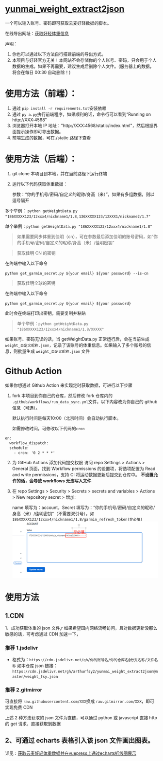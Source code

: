 # [yunmai_weight_extract2json](https://github.com/arthurfsy2/yunmai_weight_extract2json/tree/main)

一个可以输入账号、密码即可获取云麦好轻数据的脚本。

在线导出网址：[获取好轻体重信息](https://haoqing.4a1801.life/static/index.html)

声明：

1. 你也可以通过以下方法自行搭建前端的导出方式。
2. 本项目与好轻官方无关！本网站不会存储你的个人账号、密码，只会用于个人数据的生成。如果不再需要，建议生成后删除个人文件。(服务器上的数据，将会在每日 00:30 自动删除！)

# 使用方法（前端）：

1. 通过 `pip install -r requirements.txt`安装依赖
2. 通过 `py a.py`执行前端程序，如果顺利的话，命令行可以看到“Running on http://XXX:4568”
3. 浏览器打开本地 IP 地址："http://XXX:4568/static/index.html"，然后根据界面提示操作即可导出数据。
4. 前端生成的数据，可在./static 路径下查看

# 使用方法（后端）：

1. git clone 本项目到本地，并在当前路径下运行终端
2. 运行以下代码获取体重数据：

   参数：“你的手机号/密码/自定义的昵称/身高（米）”，如果有多组数据，则以逗号隔开

多个举例： `python getWeightData.py "186XXXXX123/12xxx4/nickname1/1.8,136XXXXX123/12XXX1/nickname2/1.7"`

单个举例：`python getWeightData.py "186XXXXX123/12xxx4/nickname1/1.8"`

> 如果需要同步体重到佳明（cn），可在参数最后添加佳明的账号密码，如“你的手机号/密码/自定义的昵称/身高（米）/佳明密钥”

> 获取佳明 CN 的密钥

在终端中输入以下命令

`python get_garmin_secret.py ${your email} ${your password} --is-cn`

> 获取佳明全球的密钥

在终端中输入以下命令

`python get_garmin_secret.py ${your email} ${your password}`

此时会在终端打印出密钥，需要复制并粘贴

> 单个举例：`python getWeightData.py "186XXXXX123/12xxx4/nickname1/1.8/XXXXX"`

如果账号、密码无误的话，当 getWeightData.py 正常运行后，会在当前生成 `weight_自定义昵称.json`，记录了该账号的体重信息。如果输入了多个账号的信息，则批量生成 `weight_自定义昵称.json` 文件

# Github Action

如果你想通过 Github Action 来实现定时获取数据，可进行以下步骤

1. fork 本项目到你自己的仓库，然后修改 fork 仓库内的 `.github/workflows/run_data_sync.yml`文件，以下内容改为你自己的 github 信息（可选）。

    默认执行时间是每天10:00（北京时间）会自动执行脚本。

    如需修改时间，可修改以下代码的`cron`

```
on:
  workflow_dispatch:
  schedule:
    - cron: '0 2 * * *'
```

2. 为 GitHub Actions 添加代码提交权限 访问 repo Settings > Actions > General 页面，找到 Workflow permissions 的设置项，将选项配置为 Read and write permissions，支持 CI 将运动数据更新后提交到仓库中。
   **不设置允许的话，会导致 workflows 无法写入文件**
3. 在 repo Settings > Security > Secrets > secrets and variables > Actions > New repository secret > 增加:
   
   name 填写为：account，Secret 填写为：“你的手机号/密码/自定义的昵称/身高（米）/佳明密钥”（不需要双引号），如 `186XXXXX123/12xxx4/nickname1/1.8/garmin_refresh_token(非必填)`
   ![img](/img/添加变量.png)

# 使用方法

## 1.CDN

1、成功获取体重的 json 文件,r 如果希望国内网络流畅访问，且对数据更新没那么敏感的话，可考虑通过 CDN 加速一下，

### 推荐 1.jsdelivr

- 格式为：`https://cdn.jsdelivr.net/gh/你的账号名/你的仓库名@分支名称/文件名称`
  如本仓库 json 链接：`https://cdn.jsdelivr.net/gh/arthurfsy2/yunmai_weight_extract2json@master/weight_fsy.json`

### 推荐 2.gitmirror

可直接将 `raw.githubusercontent.com/XXX`换成 `raw.gitmirror.com/XXX`，即可实现免费 CDN

上述 2 种方法获取的 json 文件为直链，可以通过 python 或 javascript 直接 http 的 get 请求，直接获取到数据

## 2、可通过 echarts 表格引入该 json 文件画出图表。

详见：[获取云麦好轻体重数据并在vuepress上通过echarts折线图展示](https://fengsy.cn/%E7%BB%8F%E9%AA%8C%E6%80%BB%E7%BB%93/IT%E6%80%BB%E7%BB%93/vuepress/%E8%8E%B7%E5%8F%96%E4%BA%91%E9%BA%A6%E5%A5%BD%E8%BD%BB%E4%BD%93%E9%87%8D%E6%95%B0%E6%8D%AE%E5%B9%B6%E5%9C%A8vuepress%E4%B8%8A%E9%80%9A%E8%BF%87echarts%E6%8A%98%E7%BA%BF%E5%9B%BE%E5%B1%95%E7%A4%BA.html)
